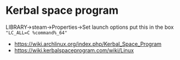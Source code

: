 # Kerbal space program

LIBRARY->steam->Properties->Set launch options
put this in the box
```"LC_ALL=C %command%_64"```

* https://wiki.archlinux.org/index.php/Kerbal_Space_Program
* https://wiki.kerbalspaceprogram.com/wiki/Linux
